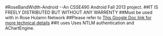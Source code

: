 #RoseBandWidth-Android --An CSSE490 Android Fall 2013 project.
##IT IS FREELY DISTRIBUTED BUT WITHOUT ANY WARRENTY
##Must be used with in Rose Hulamn Network
##Please refer to [This Google Doc link for more technical details](https://docs.google.com/document/d/1CtG9z09PWJk4Gn0FnXCn4Gsbv_2WBfSOXmgST8x_V8o/edit?usp=sharing)
##It uses  Uses NTLM authentication and AChartEngine.
